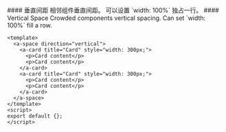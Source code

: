 <cn>
#### 垂直间距
相邻组件垂直间距。
可以设置 `width: 100%` 独占一行。
</cn>

<us>
#### Vertical Space
Crowded components vertical spacing.
Can set `width: 100%` fill a row.
</us>

```vue
<template>
  <a-space direction="vertical">
    <a-card title="Card" style="width: 300px;">
      <p>Card content</p>
      <p>Card content</p>
    </a-card>
    <a-card title="Card" style="width: 300px;">
      <p>Card content</p>
      <p>Card content</p>
    </a-card>
  </a-space>
</template>
<script>
export default {};
</script>
```
